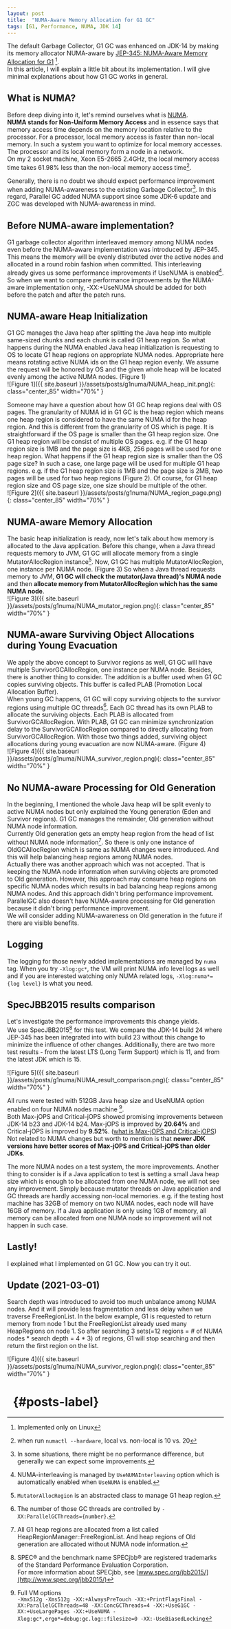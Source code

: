 ```yaml
---
layout: post
title:  "NUMA-Aware Memory Allocation for G1 GC"
tags: [G1, Performance, NUMA, JDK 14]
---
```


The default Garbage Collector, G1 GC was enhanced on JDK-14 by making its memory allocator NUMA-aware by [JEP-345: NUMA-Aware Memory Allocation for G1](https://bugs.openjdk.java.net/browse/JDK-8210473) [^numa_impl]. <br>
In this article, I will explain a little bit about its implementation. I will give minimal explanations about how G1 GC works in general.<br>

## What is NUMA?
Before deep diving into it, let's remind ourselves what is [NUMA](https://en.wikipedia.org/wiki/Non-uniform_memory_access).<br>
**NUMA stands for Non-Uniform Memory Access** and in essence says that memory access time depends on the memory location relative to the processor. For a processor, local memory access is faster than non-local memory. In such a system you want to optimize for local memory accesses. The processor and its local memory form a node in a network.<br>
On my 2 socket machine, Xeon E5-2665 2.4GHz, the local memory access time takes 61.98% less than the non-local memory access time[^my_numactl].<br>

Generally, there is no doubt we should expect performance improvement when adding NUMA-awareness to the existing Garbage Collector[^general_numa]. In this regard, Parallel GC added NUMA support since some JDK-6 update and ZGC was developed with NUMA-awareness in mind.<br>

## Before NUMA-aware implementation?
G1 garbage collector algorithm interleaved memory among NUMA nodes even before the NUMA-aware implementation was introduced by JEP-345. This means the memory will be evenly distributed over the active nodes and allocated in a round robin fashion when committed. This interleaving already gives us some performance improvements if UseNUMA is enabled[^numa_interleaving]. So when we want to compare performance improvements by the NUMA-aware implementation only, -XX:+UseNUMA should be added for both before the patch and after the patch runs.<br>

## NUMA-aware Heap Initialization
G1 GC manages the Java heap after splitting the Java heap into multiple same-sized chunks and each chunk is called G1 heap region. So what happens during the NUMA enabled Java heap initialization is requesting to OS to locate G1 heap regions on appropriate NUMA nodes. Appropriate here means rotating active NUMA ids on the G1 heap region evenly. We assume the request will be honored by OS and the given whole heap will be located evenly among the active NUMA nodes. (Figure 1)<br>
![Figure 1]({{ site.baseurl }}/assets/posts/g1numa/NUMA_heap_init.png){: class="center_85" width="70%" }<br>

Someone may have a question about how G1 GC heap regions deal with OS pages. The granularity of NUMA id in G1 GC is the heap region which means one heap region is considered to have the same NUMA id for the heap region. And this is different from the granularity of OS which is page. It is straightforward if the OS page is smaller than the G1 heap region size. One G1 heap region will be consist of multiple OS pages. e.g. if the G1 heap region size is 1MB and the page size is 4KB, 256 pages will be used for one heap region. What happens if the G1 heap region size is smaller than the OS page size? In such a case, one large page will be used for multiple G1 heap regions. e.g. if the G1 heap region size is 1MB and the page size is 2MB, two pages will be used for two heap regions (Figure 2). Of course, for G1 heap region size and OS page size, one size should be multiple of the other.<br>
![Figure 2]({{ site.baseurl }}/assets/posts/g1numa/NUMA_region_page.png){: class="center_85" width="70%" }<br>

## NUMA-aware Memory Allocation
The basic heap initialization is ready, now let's talk about how memory is allocated to the Java application.
Before this change, when a Java thread requests memory to JVM, G1 GC will allocate memory from a single MutatorAllocRegion instance[^numa_mutator].
Now, G1 GC has multiple MutatorAllocRegion, one instance per NUMA node. (Figure 3)
So when a Java thread requests memory to JVM, **G1 GC will check the mutator(Java thread)'s NUMA node** and then **allocate memory from MutatorAllocRegion which has the same NUMA node**.<br>
![Figure 3]({{ site.baseurl }}/assets/posts/g1numa/NUMA_mutator_region.png){: class="center_85" width="70%" }
<br>

## NUMA-aware Surviving Object Allocations during Young Evacuation
We apply the above concept to Survivor regions as well, G1 GC will have multiple SurvivorGCAllocRegion, one instance per NUMA node. Besides, there is another thing to consider. The addition is a buffer used when G1 GC copies surviving objects. This buffer is called PLAB (Promotion Local Allocation Buffer). <br>
When young GC happens, G1 GC will copy surviving objects to the survivor regions using multiple GC threads[^parallelgcthreads]. Each GC thread has its own PLAB to allocate the surviving objects. Each PLAB is allocated from SurvivorGCAllocRegion. With PLAB, G1 GC can minimize synchronization delay to the SurvivorGCAllocRegion compared to directly allocating from SurvivorGCAllocRegion. With those two things added, surviving object allocations during young evacuation are now NUMA-aware. (Figure 4)<br>
![Figure 4]({{ site.baseurl }}/assets/posts/g1numa/NUMA_survivor_region.png){: class="center_85" width="70%" }
<br>

## No NUMA-aware Processing for Old Generation
In the beginning, I mentioned the whole Java heap will be split evenly to active NUMA nodes but only explained the Young generation (Eden and Survivor regions). G1 GC manages the remainder, Old generation without NUMA node information. <br>
Currently Old generation gets an empty heap region from the head of list without NUMA node information[^oldgen]. So there is only one instance of OldGCAllocRegion which is same as NUMA changes were introduced. And this will help balancing heap regions among NUMA nodes. <br>
Actually there was another approach which was not accepted. That is keeping the NUMA node information when surviving objects are promoted to Old generation. However, this approach may consume heap regions on specific NUMA nodes which results in bad balancing heap regions among NUMA nodes. And this approach didn't bring performance improvement. ParallelGC also doesn't have NUMA-aware processing for Old generation because it didn't bring performance improvement.<br>
We will consider adding NUMA-awareness on Old generation in the future if there are visible benefits.<br>

## Logging
The logging for those newly added implementations are managed by `numa` tag. When you try `-Xlog:gc*`, the VM will print NUMA info level logs as well and if you are interested watching only NUMA related logs, `-Xlog:numa*={log level}` is what you need.<br>

## SpecJBB2015 results comparison
Let's investigate the performance improvements this change yields. <br>
We use SpecJBB2015[^spec] for this test. We compare the JDK-14 build 24 where JEP-345 has been integrated into with build 23 without this change to minimize the influence of other changes. Additionally, there are two more test results - from the latest LTS (Long Term Support) which is 11, and from the latest JDK which is 15.<br>

![Figure 5]({{ site.baseurl }}/assets/posts/g1numa/NUMA_result_comparison.png){: class="center_85" width="70%" }
<br>

All runs were tested with 512GB Java heap size and UseNUMA option enabled on four NUMA nodes machine [^test_vmoptions].<br>
Both Max-jOPS and Critical-jOPS showed promising improvements between JDK-14 b23 and JDK-14 b24. Max-jOPS is improved by **20.64%** and Critical-jOPS is improved by **9.52%**. ([what is Max-jOPS and Critical-jOPS](https://www.spec.org/jbb2015/docs/userguide.pdf))<br>
Not related to NUMA changes but worth to mention is that **newer JDK versions have better scores of Max-jOPS and Critical-jOPS than older JDKs**.<br>

The more NUMA nodes on a test system, the more improvements. Another thing to consider is if a Java application to test is setting a small Java heap size which is enough to be allocated from one NUMA node, we will not see any improvement. Simply because mutator threads on Java application and GC threads are hardly accessing non-local memories. e.g. if the testing host machine has 32GB of memory on two NUMA nodes, each node will have 16GB of memory. If a Java application is only using 1GB of memory, all memory can be allocated from one NUMA node so improvement will not happen in such case.
<br>

## Lastly!
I explained what I implemented on G1 GC. Now you can try it out.


## Update (2021-03-01)
Search depth was introduced to avoid too much unbalance among NUMA nodes. And it will provide less fragmentation and less delay when we traverse FreeRegionList.
In the below example, G1 is requested to return memory from node 1 but the FreeRegionList already used many HeapRegions on node 1. So after searching 3 sets(=12 regions = # of NUMA nodes * search depth = 4 * 3) of regions, G1 will stop searching and then return the first region on the list.

![Figure 4]({{ site.baseurl }}/assets/posts/g1numa/NUMA_survivor_region.png){: class="center_85" width="70%" }
<br>


# &nbsp; {#posts-label}

[^numa_impl]: Implemented only on Linux
[^my_numactl]: when run `numactl --hardware`, local vs. non-local is 10 vs. 20
[^my_numactl]: `numactl --hardware`, <br>node distances:<br>node&emsp;&emsp;0&emsp;&emsp;1 <br>&emsp;&emsp;&emsp;&emsp;0:  10  20 <br>&emsp;&emsp;&emsp;&emsp;1:  20  10 <br>`Memory Latency Checker v3.5`,<br>Measuring idle latencies (in ns)...<br>Node&emsp;&emsp;&emsp;&emsp;&emsp;&emsp;0&emsp;&emsp;&emsp;&emsp;&emsp;&emsp;&emsp;&emsp;1<br>&emsp;&emsp;&emsp;&emsp;&emsp;&emsp;0&emsp;&emsp;&emsp;&emsp;69.7&emsp;&emsp;&emsp;&emsp;119.0<br>&emsp;&emsp;&emsp;&emsp;&emsp;&emsp;1&emsp;&emsp;&emsp;&emsp;112.9&emsp;&emsp;&emsp;&emsp;69.9  
[^general_numa]: In some situations, there might be no performance difference, but generally we can expect some improvements.
[^numa_interleaving]: NUMA-interleaving is managed by `UseNUMAInterleaving` option which is automatically enabled when `UseNUMA` is enabled.
[^numa_mutator]: `MutatorAllocRegion` is an abstracted class to manage G1 heap region.
[^parallelgcthreads]: The number of those GC threads are controlled by `-XX:ParallelGCThreads={number}`.
[^oldgen]: All G1 heap regions are allocated from a list called HeapRegionManager::FreeRegionList. And heap regions of Old generation are allocated without NUMA node information.
[^spec]: SPEC® and the benchmark name SPECjbb® are registered trademarks of the Standard Performance Evaluation Corporation. <br>For more information about SPECjbb, see [www.spec.org/jbb2015/](http://www.spec.org/jbb2015/)
[^test_vmoptions]: Full VM options<br>`-Xmx512g -Xms512g -XX:+AlwaysPreTouch -XX:+PrintFlagsFinal -XX:ParallelGCThreads=48 -XX:ConcGCThreads=4 -XX:+UseG1GC -XX:+UseLargePages -XX:+UseNUMA -Xlog:gc*,ergo*=debug:gc.log::filesize=0 -XX:-UseBiasedLocking`

